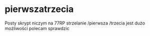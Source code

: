 # pierwszatrzecia
Posty skrypt niczym na 77RP strzelanie /pierwsza /trzecia jest dużo możliwości polecam sprawdzic
